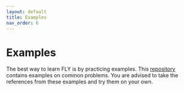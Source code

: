 ```yaml
---
layout: default
title: Examples
nav_order: 6
---
```


# Examples

The best way to learn FLY is by practicing examples. This [repository](https://github.com/fly-language/fly-language_examples) contains examples on common problems. You are advised to take the references from these examples and try them on your own.
